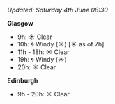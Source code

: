 *Updated: Saturday 4th June 08:30*

**Glasgow**

* 9h: :sunny: Clear
* 10h: :cyclone: Windy (:sunny:) [:sunny: as of 7h]
* 11h - 18h: :sunny: Clear
* 19h: :cyclone: Windy (:sunny:)
* 20h: :sunny: Clear

**Edinburgh**

* 9h - 20h: :sunny: Clear
